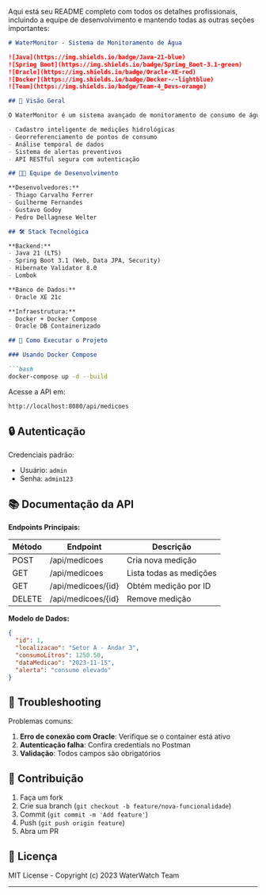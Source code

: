 Aqui está seu README completo com todos os detalhes profissionais, incluindo a equipe de desenvolvimento e mantendo todas as outras seções importantes:

```markdown
# WaterMonitor - Sistema de Monitoramento de Água

![Java](https://img.shields.io/badge/Java-21-blue)
![Spring Boot](https://img.shields.io/badge/Spring_Boot-3.1-green)
![Oracle](https://img.shields.io/badge/Oracle-XE-red)
![Docker](https://img.shields.io/badge/Docker-✓-lightblue)
![Team](https://img.shields.io/badge/Team-4_Devs-orange)

## 🌊 Visão Geral

O WaterMonitor é um sistema avançado de monitoramento de consumo de água desenvolvido com Spring Boot 3 e Java 21. A aplicação oferece:

- Cadastro inteligente de medições hidrológicas
- Georreferenciamento de pontos de consumo
- Análise temporal de dados
- Sistema de alertas preventivos
- API RESTful segura com autenticação

## 👨‍💻 Equipe de Desenvolvimento

**Desenvolvedores:**
- Thiago Carvalho Ferrer
- Guilherme Fernandes
- Gustavo Godoy
- Pedro Dellagnese Welter

## 🛠 Stack Tecnológica

**Backend:**
- Java 21 (LTS)
- Spring Boot 3.1 (Web, Data JPA, Security)
- Hibernate Validator 8.0
- Lombok

**Banco de Dados:**
- Oracle XE 21c

**Infraestrutura:**
- Docker + Docker Compose
- Oracle DB Containerizado

## 🚀 Como Executar o Projeto

### Usando Docker Compose

```bash
docker-compose up -d --build
```

Acesse a API em:
```
http://localhost:8080/api/medicoes
```

## 🔒 Autenticação

Credenciais padrão:
- Usuário: `admin`
- Senha: `admin123`

## 📚 Documentação da API

**Endpoints Principais:**

| Método | Endpoint               | Descrição                          |
|--------|------------------------|------------------------------------|
| POST   | /api/medicoes          | Cria nova medição                  |
| GET    | /api/medicoes          | Lista todas as medições            |
| GET    | /api/medicoes/{id}     | Obtém medição por ID               |
| DELETE | /api/medicoes/{id}     | Remove medição                     |

**Modelo de Dados:**
```json
{
  "id": 1,
  "localizacao": "Setor A - Andar 3",
  "consumoLitros": 1250.50,
  "dataMedicao": "2023-11-15",
  "alerta": "consumo elevado"
}
```

## 🐛 Troubleshooting

Problemas comuns:
1. **Erro de conexão com Oracle**: Verifique se o container está ativo
2. **Autenticação falha**: Confira credentials no Postman
3. **Validação**: Todos campos são obrigatórios

## 🤝 Contribuição

1. Faça um fork
2. Crie sua branch (`git checkout -b feature/nova-funcionalidade`)
3. Commit (`git commit -m 'Add feature'`)
4. Push (`git push origin feature`)
5. Abra um PR

## 📄 Licença

MIT License - Copyright (c) 2023 WaterWatch Team

---
